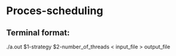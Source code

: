 # Proces-scheduling

## Terminal format:
./a.out $1-strategy $2-number_of_threads < input_file > output_file
